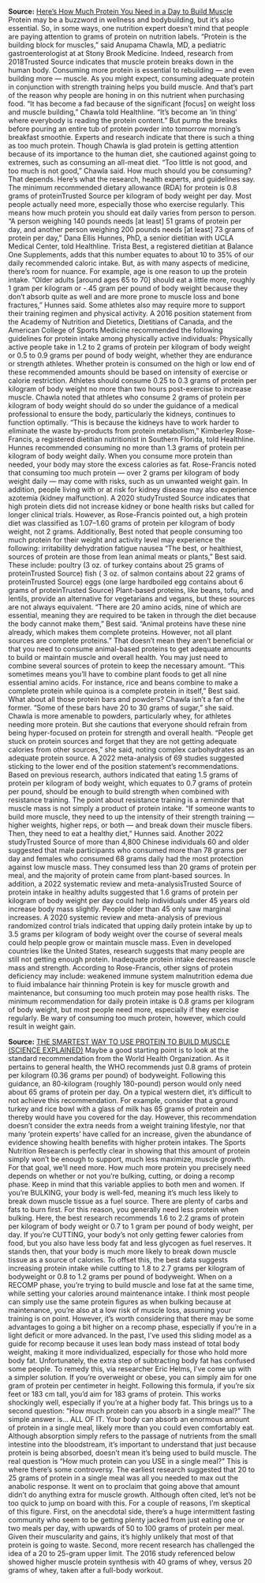 **Source:** [Here’s How Much Protein You Need in a Day to Build Muscle](https://www.healthline.com/health-news/how-much-protein-per-day-build-muscle)
Protein may be a buzzword in wellness and bodybuilding, but it’s also essential. So, in some ways, one nutrition expert doesn’t mind that people are paying attention to grams of protein on nutrition labels.
“Protein is the building block for muscles,” said Anupama Chawla, MD, a pediatric gastroenterologist at at Stony Brook Medicine.
Indeed, research from 2018Trusted Source indicates that muscle protein breaks down in the human body. Consuming more protein is essential to rebuilding — and even building more — muscle.
As you might expect, consuming adequate protein in conjunction with strength training helps you build muscle. And that’s part of the reason why people are honing in on this nutrient when purchasing food.
“It has become a fad because of the significant [focus] on weight loss and muscle building,” Chawla told Healthline. “It’s become an ‘in thing’ where everybody is reading the protein content.”
But pump the breaks before pouring an entire tub of protein powder into tomorrow morning’s breakfast smoothie. Experts and research indicate that there is such a thing as too much protein.
Though Chawla is glad protein is getting attention because of its importance to the human diet, she cautioned against going to extremes, such as consuming an all-meat diet. “Too little is not good, and too much is not good,” Chawla said.
How much should you be consuming? That depends. Here’s what the research, health experts, and guidelines say.
The minimum recommended dietary allowance (RDA) for protein is 0.8 grams of proteinTrusted Source per kilogram of body weight per day. Most people actually need more, especially those who exercise regularly. This means how much protein you should eat daily varies from person to person.
“A person weighing 140 pounds needs [at least] 51 grams of protein per day, and another person weighing 200 pounds needs [at least] 73 grams of protein per day,” Dana Ellis Hunnes, PhD, a senior dietitian with UCLA Medical Center, told Healthline.
Trista Best, a registered dietitian at Balance One Supplements, adds that this number equates to about 10 to 35% of our daily recommended caloric intake.
But, as with many aspects of medicine, there’s room for nuance. For example, age is one reason to up the protein intake.
“Older adults [around ages 65 to 70] should eat a little more, roughly 1 gram per kilogram or -.45 gram per pound of body weight because they don’t absorb quite as well and are more prone to muscle loss and bone fractures,” Hunnes said.
Some athletes also may require more to support their training regimen and physical activity.
A 2016 position statement from the Academy of Nutrition and Dietetics, Dietitians of Canada, and the American College of Sports Medicine recommended the following guidelines for protein intake among physically active individuals:
Physically active people take in 1.2 to 2 grams of protein per kilogram of body weight or 0.5 to 0.9 grams per pound of body weight, whether they are endurance or strength athletes.
Whether protein is consumed on the high or low end of these recommended amounts should be based on intensity of exercise or calorie restriction.
Athletes should consume 0.25 to 0.3 grams of protein per kilogram of body weight no more than two hours post-exercise to increase muscle.
Chawla noted that athletes who consume 2 grams of protein per kilogram of body weight should do so under the guidance of a medical professional to ensure the body, particularly the kidneys, continues to function optimally.
“This is because the kidneys have to work harder to eliminate the waste by-products from protein metabolism,” Kimberley Rose-Francis, a registered dietitian nutritionist in Southern Florida, told Healthline.
Hunnes recommended consuming no more than 1.3 grams of protein per kilogram of body weight daily.
When you consume more protein than needed, your body may store the excess calories as fat.
Rose-Francis noted that consuming too much protein — over 2 grams per kilogram of body weight daily — may come with risks, such as un unwanted weight gain.
In addition, people living with or at risk for kidney disease may also experience azotemia (kidney malfunction).
A 2020 studyTrusted Source indicates that high protein diets did not increase kidney or bone health risks but called for longer clinical trials.
However, as Rose-Francis pointed out, a high protein diet was classified as 1.07–1.60 grams of protein per kilogram of body weight, not 2 grams.
Additionally, Best noted that people consuming too much protein for their weight and activity level may experience the following:
irritability
dehydration
fatigue
nausea
“The best, or healthiest, sources of protein are those from lean animal meats or plants,” Best said. These include:
poultry (3 oz. of turkey contains about 25 grams of proteinTrusted Source)
fish ( 3 oz. of salmon contains about 22 grams of proteinTrusted Source)
eggs (one large hardboiled egg contains about 6 grams of proteinTrusted Source)
Plant-based proteins, like beans, tofu, and lentils, provide an alternative for vegetarians and vegans, but these sources are not always equivalent.
“There are 20 amino acids, nine of which are essential, meaning they are required to be taken in through the diet because the body cannot make them,” Best said.
“Animal proteins have these nine already, which makes them complete proteins. However, not all plant sources are complete proteins.”
That doesn’t mean they aren’t beneficial or that you need to consume animal-based proteins to get adequate amounts to build or maintain muscle and overall health. You may just need to combine several sources of protein to keep the necessary amount.
“This sometimes means you’ll have to combine plant foods to get all nine essential amino acids. For instance, rice and beans combine to make a complete protein while quinoa is a complete protein in itself,” Best said.
What about all those protein bars and powders? Chawla isn’t a fan of the former.
“Some of these bars have 20 to 30 grams of sugar,” she said.
Chawla is more amenable to powders, particularly whey, for athletes needing more protein. But she cautions that everyone should refrain from being hyper-focused on protein for strength and overall health.
“People get stuck on protein sources and forget that they are not getting adequate calories from other sources,” she said, noting complex carbohydrates as an adequate protein source.
A 2022 meta-analysis of 69 studies suggested sticking to the lower end of the position statement’s recommendations.
Based on previous research, authors indicated that eating 1.5 grams of protein per kilogram of body weight, which equates to 0.7 grams of protein per pound, should be enough to build strength when combined with resistance training. The point about resistance training is a reminder that muscle mass is not simply a product of protein intake.
“If someone wants to build more muscle, they need to up the intensity of their strength training — higher weights, higher reps, or both — and break down their muscle fibers. Then, they need to eat a healthy diet,” Hunnes said.
Another 2022 studyTrusted Source of more than 4,800 Chinese individuals 60 and older suggested that male participants who consumed more than 78 grams per day and females who consumed 68 grams daily had the most protection against low muscle mass.
They consumed less than 20 grams of protein per meal, and the majority of protein came from plant-based sources.
In addition, a 2022 systematic review and meta-analysisTrusted Source of protein intake in healthy adults suggested that 1.6 grams of protein per kilogram of body weight per day could help individuals under 45 years old increase body mass slightly. People older than 45 only saw marginal increases.
A 2020 systemic review and meta-analysis of previous randomized control trials indicated that upping daily protein intake by up to 3.5 grams per kilogram of body weight over the course of several meals could help people grow or maintain muscle mass.
Even in developed countries like the United States, research suggests that many people are still not getting enough protein.
Inadequate protein intake decreases muscle mass and strength. According to Rose-Francis, other signs of protein deficiency may include:
weakened immune system
malnutrition
edema due to fluid imbalance
hair thinning
Protein is key for muscle growth and maintenance, but consuming too much protein may pose health risks.
The minimum recommendation for daily protein intake is 0.8 grams per kilogram of body weight, but most people need more, especially if they exercise regularly.
Be wary of consuming too much protein, however, which could result in weight gain.

**Source:** [THE SMARTEST WAY TO USE PROTEIN TO BUILD MUSCLE (SCIENCE EXPLAINED)](https://jeffnippard.com/blogs/news/the-smartest-way-to-use-protein-to-build-muscle-science-explained)
Maybe a good starting point is to look at the standard recommendation from the World Health Organization. As it pertains to general health, the WHO recommends just 0.8 grams of protein per kilogram (0.36 grams per pound) of bodyweight. Following this guidance, an 80-kilogram (roughly 180-pound) person would only need about 65 grams of protein per day.
On a typical western diet, it’s difficult to not achieve this recommendation. For example, consider that a ground turkey and rice bowl with a glass of milk has 65 grams of protein and  thereby would have you covered for the day. However, this recommendation doesn’t consider the extra needs from a weight training lifestyle, nor that many ‘protein experts’ have called for an increase, given the abundance of evidence showing health benefits with higher protein intakes. 
The Sports Nutrition Research is perfectly clear in showing that this amount of protein simply won’t be enough to support, much less maximize, muscle growth. For that goal, we’ll need more.
How much more protein you precisely need depends on whether or not you’re bulking, cutting, or doing a recomp phase. Keep in mind that this variable applies to both men and women.
If you’re BULKING, your body is well-fed, meaning it’s much less likely to break down muscle tissue as a fuel source. There are plenty of carbs and fats to burn first. For this reason, you generally need less protein when bulking. Here, the best research recommends 1.6 to 2.2 grams of protein per kilogram of body weight or 0.7 to 1 gram per pound of body weight, per day.
If you’re CUTTING, your body’s not only getting fewer calories from food, but you also have less body fat and less glycogen as fuel reserves. It stands then, that your body is much more likely to break down muscle tissue as a source of calories. To offset this, the best data suggests increasing protein intake while cutting to 1.8 to 2.7 grams per kilogram of bodyweight or 0.8 to 1.2 grams per pound of bodyweight.
When on a RECOMP phase, you’re trying to build muscle and lose fat at the same time, while setting your calories around maintenance intake. I think most people can simply use the same protein figures as when bulking because at maintenance, you’re also at a low risk of muscle loss, assuming your training is on point.
However, it’s worth considering that there may be some advantages to going a bit higher on a recomp phase, especially if you’re in a light deficit or more advanced.
In the past, I’ve used this sliding model as a guide for recomp because it uses lean body mass instead of total body weight, making it more individualized, especially for those who hold more body fat. 
Unfortunately, the extra step of subtracting body fat has confused some people. To remedy this,  via researcher Eric Helms, I’ve come up with a simpler solution. If you’re overweight or obese, you can simply aim for one gram of protein per centimeter in height. 
Following this formula, if you’re six feet or 183 cm tall, you’d aim for 183 grams of protein. This works shockingly well, especially if you’re at a higher body fat.
This brings us to a second question: “How much protein can you absorb in a single meal?” The simple answer is... ALL OF IT.
Your body can absorb an enormous amount of protein in a single meal, likely more than you could even comfortably eat. Although absorption simply refers to the passage of nutrients from the small intestine into the bloodstream, it’s important to understand that just because protein is being absorbed, doesn’t mean it’s being used to build muscle.
The real question is “How much protein can you USE in a single meal?”
This is where there’s some controversy. The earliest research suggested that 20 to 25 grams of protein in a single meal was all you needed to max out the anabolic response. It went on to proclaim that going above that amount didn’t do anything extra for muscle growth.
Although often cited, let’s not be too quick to jump on board with this. For a couple of reasons,  I’m skeptical of this figure.
First, on the anecdotal side, there’s a huge intermittent fasting community who seem to be getting plenty jacked from just eating one or two meals per day, with upwards of 50 to 100 grams of protein per meal. Given their muscularity and gains, it’s highly unlikely that most of that protein is going to waste.
Second, more recent research has challenged the idea of a 20 to 25-gram upper limit. The 2016 study referenced below showed higher muscle protein synthesis with 40 grams of whey, versus 20 grams of whey, taken after a full-body workout. 